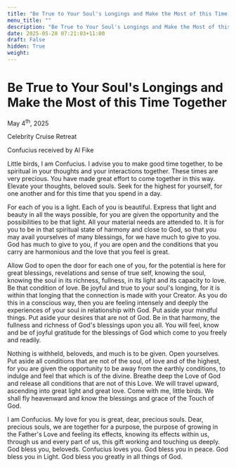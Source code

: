 ```yaml
---
title: "Be True to Your Soul's Longings and Make the Most of this Time Together"
menu_title: ""
description: "Be True to Your Soul's Longings and Make the Most of this Time Together"
date: 2025-05-28 07:21:03+11:00
draft: False
hidden: True
weight:
---
```

# Be True to Your Soul's Longings and Make the Most of this Time Together

May 4<sup>th</sup>, 2025

Celebrity Cruise Retreat

Confucius received by Al Fike

Little birds, I am Confucius. I advise you to make good time together, to be spiritual in your thoughts and your interactions together. These times are very precious. You have made great effort to come together in this way. Elevate your thoughts, beloved souls. Seek for the highest for yourself, for one another and for this time that you spend in a day.

For each of you is a light. Each of you is beautiful. Express that light and beauty in all the ways possible, for you are given the opportunity and the possibilities to be that light. All your material needs are attended to. It is for you to be in that spiritual state of harmony and close to God, so that you may avail yourselves of many blessings, for we have much to give to you. God has much to give to you, if you are open and the conditions that you carry are harmonious and the love that you feel is great.

Allow God to open the door for each one of you, for the potential is here for great blessings, revelations and sense of true self, knowing the soul, knowing the soul in its richness, fullness, in its light and its capacity to love. Be that condition of love. Be joyful and true to your soul's longing, for it is within that longing that the connection is made with your Creator. As you do this in a conscious way, then you are feeling intensely and deeply the experiences of your soul in relationship with God. Put aside your mindful things. Put aside your desires that are not of God. Be in that harmony, the fullness and richness of God's blessings upon you all. You will feel, know and be of joyful gratitude for the blessings of God which come to you freely and readily.

Nothing is withheld, beloveds, and much is to be given. Open yourselves. Put aside all conditions that are not of the soul, of love and of the highest, for you are given the opportunity to be away from the earthly conditions, to indulge and feel that which is of the divine. Breathe deep the Love of God and release all conditions that are not of this Love. We will travel upward, ascending into great light and great love. Come with me, little birds. We shall fly heavenward and know the blessings and grace of the Touch of God.

I am Confucius. My love for you is great, dear, precious souls. Dear, precious souls, we are together for a purpose, the purpose of growing in the Father's Love and feeling its effects, knowing its effects within us, through us and every part of us, this gift working and touching us deeply. God bless you, beloveds. Confucius loves you. God bless you in peace. God bless you in Light. God bless you greatly in all things of God.
